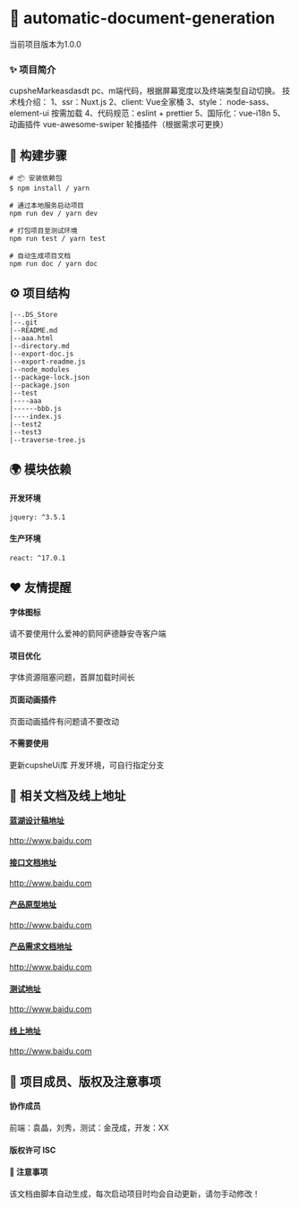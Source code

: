 
# 🎨 automatic-document-generation
当前项目版本为1.0.0

### ✨ 项目简介
cupsheMarkeasdasdt pc、m端代码，根据屏幕宽度以及终端类型自动切换。 技术栈介绍： 1、ssr：Nuxt.js 2、client: Vue全家桶 3、style： node-sass、element-ui 按需加载 4、代码规范：eslint + prettier 5、国际化：vue-i18n 5、动画插件 vue-awesome-swiper 轮播插件（根据需求可更换）
## 🔨 构建步骤
```
# 📦 安装依赖包
$ npm install / yarn 

# 通过本地服务启动项目      
npm run dev / yarn dev

# 打包项目至测试环境      
npm run test / yarn test

# 自动生成项目文档      
npm run doc / yarn doc

```
## ⚙️ 项目结构

 ```
|--.DS_Store
|--.git
|--README.md
|--aaa.html
|--directory.md
|--export-doc.js
|--export-readme.js
|--node_modules
|--package-lock.json
|--package.json
|--test
|----aaa
|------bbb.js
|----index.js
|--test2
|--test3
|--traverse-tree.js
``` 
## 🌍 模块依赖
#### 开发环境
```
jquery: ^3.5.1
``` 
#### 生产环境
```
react: ^17.0.1
``` 
## ❤️ 友情提醒
#### 字体图标      
请不要使用什么爱神的箭阿萨德静安寺客户端

#### 项目优化      
字体资源阻塞问题，首屏加载时间长

#### 页面动画插件      
页面动画插件有问题请不要改动

#### 不需要使用      
更新cupsheUi库 开发环境，可自行指定分支

## 🔗 相关文档及线上地址
#### [蓝湖设计稿地址](http://www.baidu.com)     
http://www.baidu.com
#### [接口文档地址](http://www.baidu.com)     
http://www.baidu.com
#### [产品原型地址](http://www.baidu.com)     
http://www.baidu.com
#### [产品需求文档地址](http://www.baidu.com)     
http://www.baidu.com
#### [测试地址](http://www.baidu.com)     
http://www.baidu.com
#### [线上地址](http://www.baidu.com)     
http://www.baidu.com
## 🤝 项目成员、版权及注意事项
#### 协作成员 
前端：袁晶，刘秀，测试：金茂成，开发：XX
#### 版权许可 ISC
#### 🌈 注意事项
该文档由脚本自动生成，每次启动项目时均会自动更新，请勿手动修改！
    
